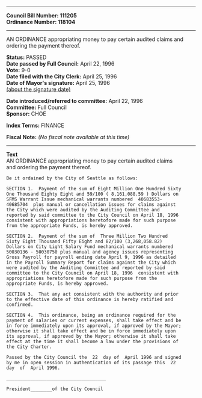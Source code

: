 * * * * *  
  
**Council Bill Number: [](#h0)[](#h2)111205**   
**Ordinance Number: 118104**  
  
* * * * *  
  
AN ORDINANCE appropriating money to pay certain audited claims and ordering the payment thereof.  
  
**Status:** PASSED   
**Date passed by Full Council:** April 22, 1996   
**Vote:** 9-0   
**Date filed with the City Clerk:** April 25, 1996   
**Date of Mayor's signature:** April 25, 1996   
[(about the signature date)](/~public/approvaldate.htm)   
  
  
**Date introduced/referred to committee:** April 22, 1996   
**Committee:** Full Council   
**Sponsor:** CHOE   
  
**Index Terms:** FINANCE  
  
**Fiscal Note:** *(No fiscal note available at this time)*  
  
* * * * *  
  
**Text**  
    AN ORDINANCE appropriating money to pay certain audited claims  
    and ordering the payment thereof.  
  
    Be it ordained by the City of Seattle as follows:  
  
    SECTION 1.  Payment of the sum of Eight Million One Hundred Sixty  
    One Thousand Eighty Eight and 59/100 ( 8,161,088.59 ) Dollars on  
    SFMS Warrant Issue mechanical warrants numbered  40683553-  
    40685704  plus manual or cancellation issues for claims against  
    the City which were audited by the Auditing Committee and  
    reported by said committee to the City Council on April 18, 1996  
    consistent with appropriations heretofore made for such purpose  
    from the appropriate Funds, is hereby approved.  
  
    SECTION 2.  Payment of the sum of  Three Million Two Hundred  
    Sixty Eight Thousand Fifty Eight and 82/100 (3,268,058.82)  
    Dollars on City Light Salary Fund mechanical warrants numbered  
    50030136 - 50030750 plus manual and agency issues representing  
    Gross Payroll for payroll ending date April 9, 1996 as detailed  
    in the Payroll Summary Report for claims against the City which  
    were audited by the Auditing Committee and reported by said  
    committee to the City Council on April 18, 1996  consistent with  
    appropriations heretofore made for such purpose from the  
    appropriate Funds, is hereby approved.  
  
    SECTION 3.  That any act consistent with the authority and prior  
    to the effective date of this ordinance is hereby ratified and  
    confirmed.  
  
    SECTION 4.  This ordinance, being an ordinance required for the  
    payment of salaries or current expenses, shall take effect and be  
    in force immediately upon its approval, if approved by the Mayor;  
    otherwise it shall take effect and be in force immediately upon  
    its approval, if approved by the Mayor; otherwise it shall take  
    effect at the time it shall become a law under the provisions of  
    the City Charter.  
  
    Passed by the City Council the  22  day of  April 1996 and signed  
    by me in open session in authentication of its passage this  22  
    day  of  April 1996.  
  
    _____________________________________  
  
    President________of the City Council  
